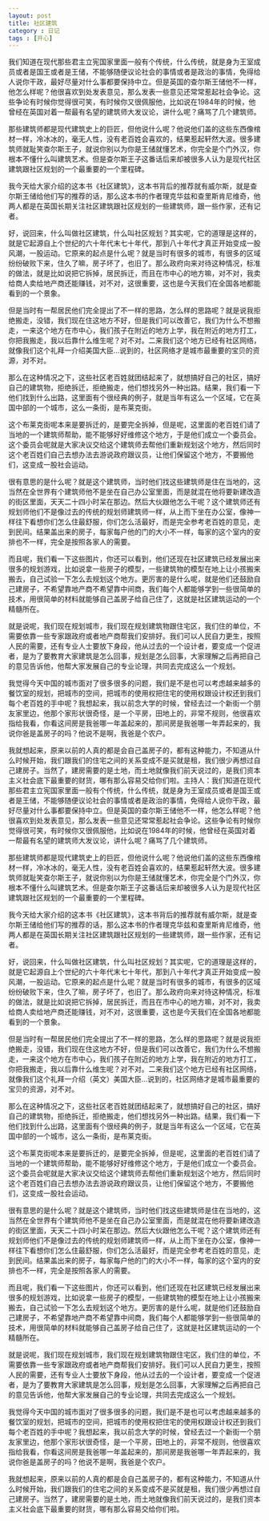 ```yaml
---
layout: post
title: 社区建筑
category : 日记
tags : [开心]
---
```


我们知道在现代那些君主立宪国家里面一般有个传统，什么传统，就是身为王室成员或者是国王或者是王储，不能够随便议论社会的事情或者是政治的事情，免得给人说你干政，最好尽量对什么事都要保持中立。但是英国的查尔斯王储他不一样，他怎么样呢？他很喜欢到处发表意见，那么发表一些意见还常常惹起社会争论。这些争论有时候你觉得很可笑，有时候你又很佩服他，比如说在1984年的时候，他曾经在英国对着一帮最有名望的建筑师大发议论，讲什么呢？痛骂了几个建筑师。

那些建筑师都是现代建筑史上的巨匠，但他说什么呢？他说他们盖的这些东西像棺材一样，冷冰冰的，毫无人性，没有老百姓会喜欢的，结果惹起轩然大波。很多建筑师就耻笑查尔斯王子，就说你别以为你是王储就懂艺术，你完全是个门外汉，你根本不懂什么叫建筑艺术。但是查尔斯王子这番话后来却被很多人认为是现代社区建筑跟社区规划的一个最重要的一个里程碑。

我今天给大家介绍的这本书《社区建筑》，这本书背后的推荐就有威尔斯，就是查尔斯王储给他们写的推荐的话，那么这本书的作者理克华兹和查里斯肯尼维奇，他两人都是在英国长期关注社区建筑跟社区规划的一些建筑师，跟一些作家，还有记者。

好，说回来，什么叫做社区建筑，什么叫社区规划？其实呢，它的道理是这样的，就是它起源自上个世纪的六十年代末七十年代，那到八十年代才真正开始变成一股风潮，一股运动。它原来的起点是什么呢？就是当时有很多的城市，有很多的区域纷纷破败下来，住久了嘛，房子坏了，也旧了。那么政府向来对待这种情况，标准的做法，就是比如说把它拆掉，居民拆迁，而且在市中心的地方嘛，对不对，我卖给商人卖给地产商还能赚钱，对不对，这很重要，这也是今天我们在全国各地都能看到的一个景象。

但是当时有一帮居民他们完全提出了不一样的思路，怎么样的思路呢？就是说我拒绝搬走，没错，我们现在住这地方不好，但是我们可以改善它，我们为什么不想搬走，一来这个地方在市中心，我们孩子在附近的地方上学，我在附近的地方打工，你把我搬走，我以后靠什么维生呢？对不对。二来我们这个地方已经有社区网络，就像我们这个礼拜一介绍美国大臣…说到的，社区网络才是城市最重要的宝贝的资源，对不对。

那么在这种情况之下，这些社区老百姓就团结起来了，就想搞好自己的社区，搞好自己的建筑物，拒绝拆迁，拒绝搬走，他们想找另外一种出路。结果，我们看一下他们找到什么出路，这里面有个很经典的例子，就是当年有这么一个区域，它在英国中部的一个城市，这么一条街，是布莱克街。

这个布莱克街呢本来是要拆迁的，是要完全拆掉，但是呢，这里面的老百姓们请了当地的一个建筑师帮助，能不能够好好维修这个地方，于是他们成立一个委员会。这个委员会呢就是大家决议交给这个建筑师去帮他们重新规划这个地方，然后同时这个老百姓们自己去想办法去游说政府跟议员，让他们保留这个地方，不要搬他们，这变成一股社会运动。

很有意思的是什么呢？就是这个建筑师，当时他们找这些建筑师是住在当地的，这当然在全世界有个建筑师他不是坐在自己办公室里面，而是就混在他将要新建改造的街区里面，天天二十四小时呆在那边。然后大伙跟他怎么干呢？这个建筑师还有规划师他们不是像过去的传统的规划师建筑师一样，从上而下坐在办公室，像神一样往下看想你们怎么住最舒服，你们怎么活最好，而是完全参考老百姓的意见，走到民间。结果盖出来的房子，每家每户他的门的大小不一样，每家的这个室内的安排也不一样，完全是按照各家人的需要。

而且呢，我们看一下这些图片，你还可以看到，他们还现在社区建筑已经发展出来很多的规划游戏，比如说拿一些房子的模型，一些建筑物的模型在地上让小孩搬来搬去，自己试验一下怎么去规划这个地方。更厉害的是什么呢，就是他们还鼓励自己建房子，不希望靠地产商不希望靠中间商，我们每个人都能够学到一些很简单的技术，用很简单的材料就能够自己盖房子给自己住了，这就是社区建筑运动的一个精髓所在。

就是说呢，我们现在规划城市，我们现在规划建筑物跟住宅区，我们住的单位，不需要依靠一些专家跟政府或者地产商帮我们安排好。我们可以人民自力更生，按照人民的需要，还有专业人士要放下身段，他从过去的一个设计者，要变成一个促进者，是为了要教育大家建筑是怎么回事，规划是怎么回事，大家理解之后再把自己的意见告诉他，他帮大家发展自己的专业论理，共同去完成这么一个规划。

我觉得今天中国的城市面对了很多很多的问题，我们是不是也可以考虑越来越多的餐饮室的规划，把城市的空间，把城市的使用权把住宅的使用权跟设计权还到我们每个老百姓的手中呢？我想起来，我以前念大学的时候，曾经去过一个新街一个朋友家里边，他那个家形状很奇怪，是一个平房，田地上的，非常不规则，他很喜欢指给我看，你看这间房是我爸哪一年盖起来的，那间房是我爸哪一年弄起来的，我说你爸是盖房子的吗？他说不是啊，我爸是个农户。

我就想起来，原来以前的人真的都是会自己盖房子的，都有这种能力，不知道从什么时候开始，我们跟我们的住宅之间的关系变成不是买就是租，我们很少再想过自己建房子。当然了，建房需要的是土地，而土地就像我们前天说过的，是我们资本主义社会底下最重要的财货，哪有那么容易交给你们啦。主持人：我们知道在现代那些君主立宪国家里面一般有个传统，什么传统，就是身为王室成员或者是国王或者是王储，不能够随便议论社会的事情或者是政治的事情，免得给人说你干政，最好尽量对什么事都要保持中立。但是英国的查尔斯王储他不一样，他怎么样呢？他很喜欢到处发表意见，那么发表一些意见还常常惹起社会争论。这些争论有时候你觉得很可笑，有时候你又很佩服他，比如说在1984年的时候，他曾经在英国对着一帮最有名望的建筑师大发议论，讲什么呢？痛骂了几个建筑师。

那些建筑师都是现代建筑史上的巨匠，但他说什么呢？他说他们盖的这些东西像棺材一样，冷冰冰的，毫无人性，没有老百姓会喜欢的，结果惹起轩然大波。很多建筑师就耻笑查尔斯王子，就说你别以为你是王储就懂艺术，你完全是个门外汉，你根本不懂什么叫建筑艺术。但是查尔斯王子这番话后来却被很多人认为是现代社区建筑跟社区规划的一个最重要的一个里程碑。

我今天给大家介绍的这本书《社区建筑》，这本书背后的推荐就有威尔斯，就是查尔斯王储给他们写的推荐的话，那么这本书的作者理克华兹和查里斯肯尼维奇，他两人都是在英国长期关注社区建筑跟社区规划的一些建筑师，跟一些作家，还有记者。

好，说回来，什么叫做社区建筑，什么叫社区规划？其实呢，它的道理是这样的，就是它起源自上个世纪的六十年代末七十年代，那到八十年代才真正开始变成一股风潮，一股运动。它原来的起点是什么呢？就是当时有很多的城市，有很多的区域纷纷破败下来，住久了嘛，房子坏了，也旧了。那么政府向来对待这种情况，标准的做法，就是比如说把它拆掉，居民拆迁，而且在市中心的地方嘛，对不对，我卖给商人卖给地产商还能赚钱，对不对，这很重要，这也是今天我们在全国各地都能看到的一个景象。

但是当时有一帮居民他们完全提出了不一样的思路，怎么样的思路呢？就是说我拒绝搬走，没错，我们现在住这地方不好，但是我们可以改善它，我们为什么不想搬走，一来这个地方在市中心，我们孩子在附近的地方上学，我在附近的地方打工，你把我搬走，我以后靠什么维生呢？对不对。二来我们这个地方已经有社区网络，就像我们这个礼拜一介绍（英文）美国大臣…说到的，社区网络才是城市最重要的宝贝的资源，对不对。

那么在这种情况之下，这些社区老百姓就团结起来了，就想搞好自己的社区，搞好自己的建筑物，拒绝拆迁，拒绝搬走，他们想找另外一种出路。结果，我们看一下他们找到什么出路，这里面有个很经典的例子，就是当年有这么一个区域，它在英国中部的一个城市，这么一条街，是布莱克街。

这个布莱克街呢本来是要拆迁的，是要完全拆掉，但是呢，这里面的老百姓们请了当地的一个建筑师帮助，能不能够好好维修这个地方，于是他们成立一个委员会。这个委员会呢就是大家决议交给这个建筑师去帮他们重新规划这个地方，然后同时这个老百姓们自己去想办法去游说政府跟议员，让他们保留这个地方，不要搬他们，这变成一股社会运动。

很有意思的是什么呢？就是这个建筑师，当时他们找这些建筑师是住在当地的，这当然在全世界有个建筑师他不是坐在自己办公室里面，而是就混在他将要新建改造的街区里面，天天二十四小时呆在那边。然后大伙跟他怎么干呢？这个建筑师还有规划师他们不是像过去的传统的规划师建筑师一样，从上而下坐在办公室，像神一样往下看想你们怎么住最舒服，你们怎么活最好，而是完全参考老百姓的意见，走到民间。结果盖出来的房子，每家每户他的门的大小不一样，每家的这个室内的安排也不一样，完全是按照各家人的需要。

而且呢，我们看一下这些图片，你还可以看到，他们还现在社区建筑已经发展出来很多的规划游戏，比如说拿一些房子的模型，一些建筑物的模型在地上让小孩搬来搬去，自己试验一下怎么去规划这个地方。更厉害的是什么呢，就是他们还鼓励自己建房子，不希望靠地产商不希望靠中间商，我们每个人都能够学到一些很简单的技术，用很简单的材料就能够自己盖房子给自己住了，这就是社区建筑运动的一个精髓所在。

就是说呢，我们现在规划城市，我们现在规划建筑物跟住宅区，我们住的单位，不需要依靠一些专家跟政府或者地产商帮我们安排好。我们可以人民自力更生，按照人民的需要，还有专业人士要放下身段，他从过去的一个设计者，要变成一个促进者，是为了要教育大家建筑是怎么回事，规划是怎么回事，大家理解之后再把自己的意见告诉他，他帮大家发展自己的专业论理，共同去完成这么一个规划。

我觉得今天中国的城市面对了很多很多的问题，我们是不是也可以考虑越来越多的餐饮室的规划，把城市的空间，把城市的使用权把住宅的使用权跟设计权还到我们每个老百姓的手中呢？我想起来，我以前念大学的时候，曾经去过一个新街一个朋友家里边，他那个家形状很奇怪，是一个平房，田地上的，非常不规则，他很喜欢指给我看，你看这间房是我爸哪一年盖起来的，那间房是我爸哪一年弄起来的，我说你爸是盖房子的吗？他说不是啊，我爸是个农户。

我就想起来，原来以前的人真的都是会自己盖房子的，都有这种能力，不知道从什么时候开始，我们跟我们的住宅之间的关系变成不是买就是租，我们很少再想过自己建房子。当然了，建房需要的是土地，而土地就像我们前天说过的，是我们资本主义社会底下最重要的财货，哪有那么容易交给你们啦。

